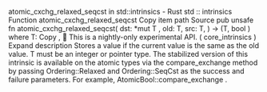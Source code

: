 atomic_cxchg_relaxed_seqcst in std::intrinsics - Rust
std
::
intrinsics
Function
atomic_cxchg_relaxed_seqcst
Copy item path
Source
pub unsafe fn atomic_cxchg_relaxed_seqcst<T>(
    dst:
*mut T
,
    old: T,
    src: T,
) -> (T,
bool
)
where
    T:
Copy
,
🔬
This is a nightly-only experimental API. (
core_intrinsics
)
Expand description
Stores a value if the current value is the same as the
old
value.
T
must be an integer or pointer type.
The stabilized version of this intrinsic is available on the
atomic
types via the
compare_exchange
method by passing
Ordering::Relaxed
and
Ordering::SeqCst
as the success and failure parameters.
For example,
AtomicBool::compare_exchange
.